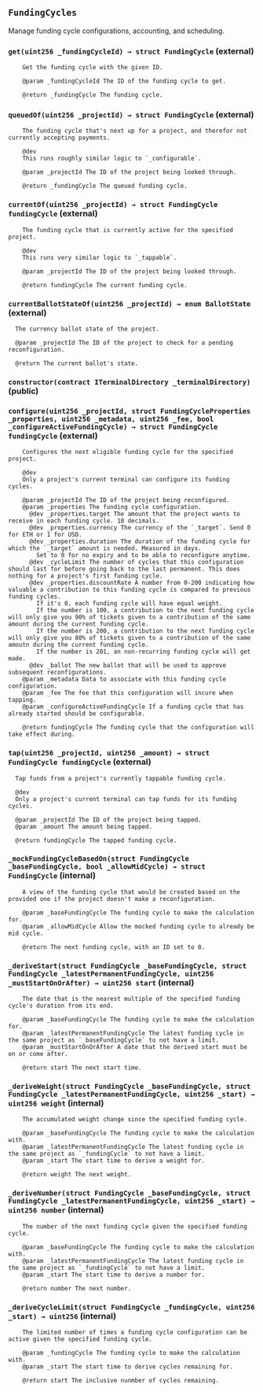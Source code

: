 ## `FundingCycles`

Manage funding cycle configurations, accounting, and scheduling.




### `get(uint256 _fundingCycleId) → struct FundingCycle` (external)


        Get the funding cycle with the given ID.

        @param _fundingCycleId The ID of the funding cycle to get.

        @return _fundingCycle The funding cycle.



### `queuedOf(uint256 _projectId) → struct FundingCycle` (external)


        The funding cycle that's next up for a project, and therefor not currently accepting payments.

        @dev 
        This runs roughly similar logic to `_configurable`.

        @param _projectId The ID of the project being looked through.

        @return _fundingCycle The queued funding cycle.



### `currentOf(uint256 _projectId) → struct FundingCycle fundingCycle` (external)


        The funding cycle that is currently active for the specified project.

        @dev 
        This runs very similar logic to `_tappable`.

        @param _projectId The ID of the project being looked through.

        @return fundingCycle The current funding cycle.



### `currentBallotStateOf(uint256 _projectId) → enum BallotState` (external)


      The currency ballot state of the project.

      @param _projectId The ID of the project to check for a pending reconfiguration.

      @return The current ballot's state.



### `constructor(contract ITerminalDirectory _terminalDirectory)` (public)





### `configure(uint256 _projectId, struct FundingCycleProperties _properties, uint256 _metadata, uint256 _fee, bool _configureActiveFundingCycle) → struct FundingCycle fundingCycle` (external)


        Configures the next eligible funding cycle for the specified project.

        @dev
        Only a project's current terminal can configure its funding cycles.

        @param _projectId The ID of the project being reconfigured.
        @param _properties The funding cycle configuration.
          @dev _properties.target The amount that the project wants to receive in each funding cycle. 18 decimals.
          @dev _properties.currency The currency of the `_target`. Send 0 for ETH or 1 for USD.
          @dev _properties.duration The duration of the funding cycle for which the `_target` amount is needed. Measured in days. 
            Set to 0 for no expiry and to be able to reconfigure anytime.
          @dev _cycleLimit The number of cycles that this configuration should last for before going back to the last permanent. This does nothing for a project's first funding cycle.
          @dev _properties.discountRate A number from 0-200 indicating how valuable a contribution to this funding cycle is compared to previous funding cycles.
            If it's 0, each funding cycle will have equal weight.
            If the number is 100, a contribution to the next funding cycle will only give you 90% of tickets given to a contribution of the same amount during the current funding cycle.
            If the number is 200, a contribution to the next funding cycle will only give you 80% of tickets given to a contribution of the same amoutn during the current funding cycle.
            If the number is 201, an non-recurring funding cycle will get made.
          @dev _ballot The new ballot that will be used to approve subsequent reconfigurations.
        @param _metadata Data to associate with this funding cycle configuration.
        @param _fee The fee that this configuration will incure when tapping.
        @param _configureActiveFundingCycle If a funding cycle that has already started should be configurable.

        @return fundingCycle The funding cycle that the configuration will take effect during.



### `tap(uint256 _projectId, uint256 _amount) → struct FundingCycle fundingCycle` (external)


      Tap funds from a project's currently tappable funding cycle.

      @dev
      Only a project's current terminal can tap funds for its funding cycles.

      @param _projectId The ID of the project being tapped.
      @param _amount The amount being tapped.

      @return fundingCycle The tapped funding cycle.



### `_mockFundingCycleBasedOn(struct FundingCycle _baseFundingCycle, bool _allowMidCycle) → struct FundingCycle` (internal)


        A view of the funding cycle that would be created based on the provided one if the project doesn't make a reconfiguration.

        @param _baseFundingCycle The funding cycle to make the calculation for.
        @param _allowMidCycle Allow the mocked funding cycle to already be mid cycle.

        @return The next funding cycle, with an ID set to 0.



### `_deriveStart(struct FundingCycle _baseFundingCycle, struct FundingCycle _latestPermanentFundingCycle, uint256 _mustStartOnOrAfter) → uint256 start` (internal)


        The date that is the nearest multiple of the specified funding cycle's duration from its end.

        @param _baseFundingCycle The funding cycle to make the calculation for.
        @param _latestPermanentFundingCycle The latest funding cycle in the same project as `_baseFundingCycle` to not have a limit.
        @param _mustStartOnOrAfter A date that the derived start must be on or come after.

        @return start The next start time.



### `_deriveWeight(struct FundingCycle _baseFundingCycle, struct FundingCycle _latestPermanentFundingCycle, uint256 _start) → uint256 weight` (internal)


        The accumulated weight change since the specified funding cycle.

        @param _baseFundingCycle The funding cycle to make the calculation with.
        @param _latestPermanentFundingCycle The latest funding cycle in the same project as `_fundingCycle` to not have a limit.
        @param _start The start time to derive a weight for.

        @return weight The next weight.



### `_deriveNumber(struct FundingCycle _baseFundingCycle, struct FundingCycle _latestPermanentFundingCycle, uint256 _start) → uint256 number` (internal)


        The number of the next funding cycle given the specified funding cycle.

        @param _baseFundingCycle The funding cycle to make the calculation with.
        @param _latestPermanentFundingCycle The latest funding cycle in the same project as `_fundingCycle` to not have a limit.
        @param _start The start time to derive a number for.

        @return number The next number.



### `_deriveCycleLimit(struct FundingCycle _fundingCycle, uint256 _start) → uint256` (internal)


        The limited number of times a funding cycle configuration can be active given the specified funding cycle.

        @param _fundingCycle The funding cycle to make the calculation with.
        @param _start The start time to derive cycles remaining for.

        @return start The inclusive nunmber of cycles remaining.




